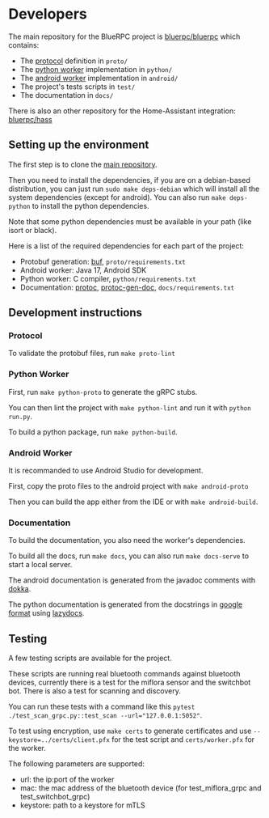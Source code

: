 # Developers

The main repository for the BlueRPC project is [bluerpc/bluerpc](https://github.com/BlueRPC/bluerpc) which contains:

- The [protocol](reference/proto/rpc.md) definition in `proto/`
- The [python worker](reference/python/bluerpc.cli.md) implementation in `python/`
- The [android worker](reference/android/app/com.bluerpc.worker/index.md) implementation in `android/`
- The project's tests scripts in `test/`
- The documentation in `docs/`

There is also an other repository for the Home-Assistant integration: [bluerpc/hass](https://github.com/BlueRPC/hass)

## Setting up the environment

The first step is to clone the [main repository](https://github.com/BlueRPC/bluerpc).

Then you need to install the dependencies, if you are on a debian-based distribution, you can just run `sudo make deps-debian` which will install all the system dependencies (except for android).
You can also run `make deps-python` to install the python dependencies.

Note that some python dependencies must be available in your path (like isort or black).

Here is a list of the required dependencies for each part of the project:

- Protobuf generation: [buf](https://buf.build/), `proto/requirements.txt`
- Android worker: Java 17, Android SDK
- Python worker: C compiler, `python/requirements.txt`
- Documentation: [protoc](https://grpc.io/docs/protoc-installation/), [protoc-gen-doc](https://github.com/pseudomuto/protoc-gen-doc/), `docs/requirements.txt`

## Development instructions

### Protocol

To validate the protobuf files, run `make proto-lint`

### Python Worker

First, run `make python-proto` to generate the gRPC stubs.

You can then lint the project with `make python-lint` and run it with `python run.py`.

To build a python package, run `make python-build`.

### Android Worker

It is recommanded to use Android Studio for development.

First, copy the proto files to the android project with `make android-proto`

Then you can build the app either from the IDE or with `make android-build`.

### Documentation

To build the documentation, you also need the worker's dependencies.

To build all the docs, run `make docs`, you can also run `make docs-serve` to start a local server.

The android documentation is generated from the javadoc comments with [dokka](https://kotlinlang.org/docs/dokka-introduction.html).

The python documentation is generated from the docstrings in [google format](https://google.github.io/styleguide/pyguide.html) using [lazydocs](https://github.com/ml-tooling/lazydocs).

## Testing

A few testing scripts are available for the project.

These scripts are running real bluetooth commands against bluetooth devices, currently there is a test for the miflora sensor and the switchbot bot. There is also a test for scanning and discovery.

You can run these tests with a command like this `pytest ./test_scan_grpc.py::test_scan --url="127.0.0.1:5052"`.

To test using encryption, use `make certs` to generate certificates and use `--keystore=../certs/client.pfx` for the test script and `certs/worker.pfx` for the worker.

The following parameters are supported:

- url: the ip:port of the worker
- mac: the mac address of the bluetooth device (for test_miflora_grpc and test_switchbot_grpc)
- keystore: path to a keystore for mTLS
